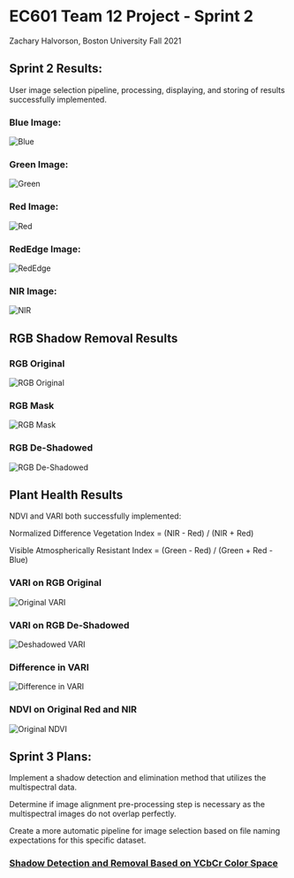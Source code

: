 # EC601 Team 12 Project - Sprint 2
Zachary Halvorson, Boston University Fall 2021

## Sprint 2 Results:

User image selection pipeline, processing, displaying, and storing of results successfully implemented.
### Blue Image:
![Blue](https://github.com/halveez/ec601_a1_proj12/blob/main/Sprint2/DJI_0741.TIF.jpg)
### Green Image:
![Green](https://github.com/halveez/ec601_a1_proj12/blob/main/Sprint2/DJI_0742.TIF.jpg)
### Red Image:
![Red](https://github.com/halveez/ec601_a1_proj12/blob/main/Sprint2/DJI_0743.TIF.jpg)
### RedEdge Image:
![RedEdge](https://github.com/halveez/ec601_a1_proj12/blob/main/Sprint2/DJI_0744.TIF.jpg)
### NIR Image:
![NIR](https://github.com/halveez/ec601_a1_proj12/blob/main/Sprint2/DJI_0745.TIF.jpg)

## RGB Shadow Removal Results

### RGB Original
![RGB Original](https://github.com/halveez/ec601_a1_proj12/blob/main/Sprint2/DJI_0740.JPG)
### RGB Mask
![RGB Mask](https://github.com/halveez/ec601_a1_proj12/blob/main/Sprint2/mask_DJI_0740.JPG)
### RGB De-Shadowed
![RGB De-Shadowed](https://github.com/halveez/ec601_a1_proj12/blob/main/Sprint2/processed_DJI_0740.JPG)

## Plant Health Results

NDVI and VARI both successfully implemented:

Normalized Difference Vegetation Index = (NIR - Red) / (NIR + Red)

Visible Atmospherically Resistant Index = (Green - Red) / (Green + Red - Blue)

### VARI on RGB Original
![Original VARI](https://github.com/halveez/ec601_a1_proj12/blob/main/Sprint2/ph_original_DJI_0740.JPG)
### VARI on RGB De-Shadowed
![Deshadowed VARI](https://github.com/halveez/ec601_a1_proj12/blob/main/Sprint2/ph_improved_DJI_0740.JPG)
### Difference in VARI 
![Difference in VARI](https://github.com/halveez/ec601_a1_proj12/blob/main/Sprint2/ph_difference_DJI_0740.JPG)

### NDVI on Original Red and NIR
![Original NDVI](https://github.com/halveez/ec601_a1_proj12/blob/main/Sprint2/ndvi_original_DJI_0740_save.JPG)


## Sprint 3 Plans:

Implement a shadow detection and elimination method that utilizes the multispectral data.

Determine if image alignment pre-processing step is necessary as the multispectral images do not overlap perfectly.

Create a more automatic pipeline for image selection based on file naming expectations for this specific dataset.

### [Shadow Detection and Removal Based on YCbCr Color Space](https://github.com/mykhailo-mostipan/shadow-removal)